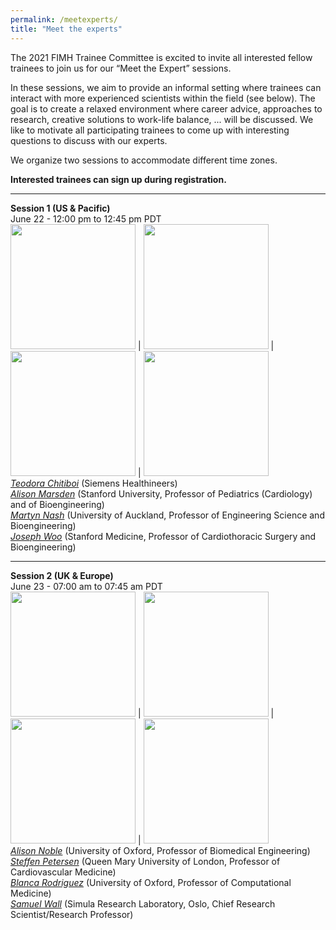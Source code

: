 ```yaml
---
permalink: /meetexperts/
title: "Meet the experts"
---
```

The 2021 FIMH Trainee Committee is excited to invite all interested fellow trainees to join us for our “Meet the Expert” sessions.

In these sessions, we aim to provide an informal setting where trainees can interact with more experienced scientists within the field (see below).
The goal is to create a relaxed environment where career advice, approaches to research, creative solutions to work-life balance, ... will be discussed.
We like to motivate all participating trainees to come up with interesting questions to discuss with our experts.

We organize two sessions to accommodate different time zones. 

**Interested trainees can sign up during registration.** 

-----------------------------

**Session 1 (US & Pacific)**  
June 22 - 12:00 pm to 12:45 pm PDT  
<img src="https://i1.rgstatic.net/ii/profile.image/279228231766021-1443584606690_Q128/Teodora-Chitiboi.jpg" width="200px" /> | <img src="https://profiles.stanford.edu/proxy/api/cap/profiles/67644/resources/profilephoto/350x350.1509496354776.jpg" width="200px" /> | <img src="https://unidirectory.auckland.ac.nz/people/imageraw/martyn-nash/10307038/biggest" width="200px" /> | <img src="https://profiles.stanford.edu/proxy/api/cap/profiles/51120/resources/profilephoto/350x350.1509508190565.jpg" width="200px">  
*[Teodora Chitiboi](https://scholar.google.com/citations?user=A5V06EIAAAAJ&hl=en)* (Siemens Healthineers)  
*[Alison Marsden](https://profiles.stanford.edu/alison-marsden)* (Stanford University, Professor of Pediatrics (Cardiology) and of Bioengineering)  
*[Martyn Nash](https://unidirectory.auckland.ac.nz/profile/martyn-nash)* (University of Auckland, Professor of Engineering Science and Bioengineering)  
*[Joseph Woo](https://profiles.stanford.edu/joseph-woo)* (Stanford Medicine, Professor of Cardiothoracic Surgery and Bioengineering)  

-----------------------------

**Session 2 (UK & Europe)**  
June 23 - 07:00 am to 07:45 am PDT  
<img src="https://eng.ox.ac.uk/media/1490/alsion-noble-2.jpg?center=0.5,0.5714285714285714&mode=crop&width=250&height=250&rnd=132454329310000000" width="200px" /> | <img src="https://www.qmul.ac.uk/whri/media/the-william-harvey-research-institute/staff-and-students/research-staff/Petersen,-Steffen.jpg"  width="200px" /> | <img src="https://www.cs.ox.ac.uk/files/8589//Photo_Blanca_WT2016.jpg" width="200px" /> | <img src="https://www.simula.no/sites/default/files/styles/employee-detail/public/user/images/simula_-_sam_wall_0985.jpg?itok=WFSrd4xs" width="200px" />  
*[Alison Noble](https://eng.ox.ac.uk/people/alison-noble/)* (University of Oxford, Professor of Biomedical Engineering)  
*[Steffen Petersen](https://www.qmul.ac.uk/whri/people/academic-staff/items/petersensteffen.html)* (Queen Mary University of London, Professor of Cardiovascular Medicine)  
*[Blanca Rodriguez](https://www.cs.ox.ac.uk/people/blanca.rodriguez/)* (University of Oxford, Professor of Computational Medicine)  
*[Samuel Wall](https://www.simula.no/people/samwall)* (Simula Research Laboratory, Oslo, Chief Research Scientist/Research Professor)  
